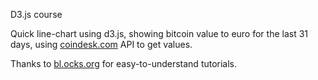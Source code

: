 D3.js course

Quick line-chart using d3.js, showing bitcoin value to euro for the last 31 days, using [coindesk.com](https://www.coindesk.com/) API to get values.

Thanks to [bl.ocks.org](https://bl.ocks.org/mbostock) for easy-to-understand tutorials.
